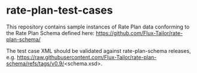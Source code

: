# rate-plan-test-cases

This repository contains sample instances of Rate Plan data conforming to the Rate Plan Schema defined here: https://github.com/Flux-Tailor/rate-plan-schema/

The test case XML should be validated against rate-plan-schema releases, e.g. https://raw.githubusercontent.com/Flux-Tailor/rate-plan-schema/refs/tags/v0.9/<schema.xsd>.
